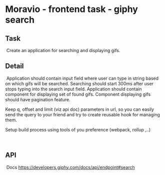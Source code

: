 # Moravio - frontend task - giphy search

## Task

​
Create an application for searching and displaying gifs.
​

## Detail

​
Application should contain input field where user can type in string based on which gifs will be searched. Searching should start 300ms after user stops typing into the search input field. Application should contain component for displaying set of found gifs. Component displaying gifs should have pagination feature.

Keep q, offset and limit (viz api doc) parameters in url, so you can easily send the query to your friend and try to create reusable hook for managing them.

Setup build process using tools of you preference (webpack, rollup ,..)

​

## API

​
Docs https://developers.giphy.com/docs/api/endpoint#search
​

